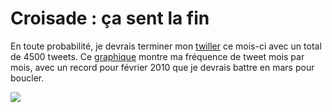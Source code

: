 # Croisade : ça sent la fin

En toute probabilité, je devrais terminer mon [twiller](http://twiller.tcrouzet.com/) ce mois-ci avec un total de 4500 tweets. Ce [graphique](http://tweetstats.com/graphs/tcrouzet) montre ma fréquence de tweet mois par mois, avec un record pour février 2010 que je devrais battre en mars pour boucler.

![](https://tcrouzet.com/images_tc/2010/03/twiller.png)